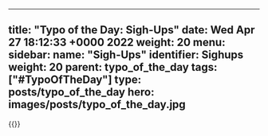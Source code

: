 
---
title: "Typo of the Day: Sigh-Ups"
date: Wed Apr 27 18:12:33 +0000 2022
weight: 20
menu:
  sidebar:
    name: "Sigh-Ups"
    identifier: Sighups
    weight: 20
    parent: typo_of_the_day
tags: ["#TypoOfTheDay"]
type: posts/typo_of_the_day
hero: images/posts/typo_of_the_day.jpg
---


{{<tweet user="mariatta" id="1519378984299028482">}}


